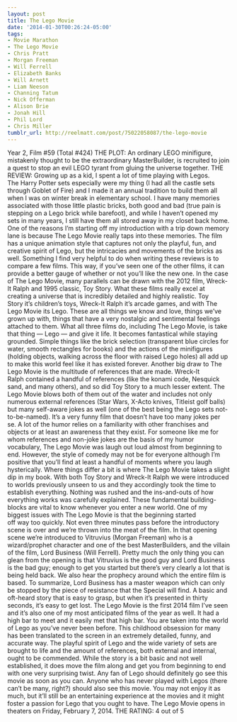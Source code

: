 ```yaml
---
layout: post
title: The Lego Movie
date: '2014-01-30T00:26:24-05:00'
tags:
- Movie Marathon
- The Lego Movie
- Chris Pratt
- Morgan Freeman
- Will Ferrell
- Elizabeth Banks
- Will Arnett
- Liam Neeson
- Channing Tatum
- Nick Offerman
- Alison Brie
- Jonah Hill
- Phil Lord
- Chris Miller
tumblr_url: http://reelmatt.com/post/75022058087/the-lego-movie
---
```



Year 2, Film #59 (Total #424)
THE PLOT: An ordinary LEGO minifigure, mistakenly thought to be the extraordinary MasterBuilder, is recruited to join a quest to stop an evil LEGO tyrant from gluing the universe together.
THE REVIEW: Growing up as a kid, I spent a lot of time playing with Legos. The Harry Potter sets especially were my thing (I had all the castle sets through Goblet of Fire) and I made it an annual tradition to build them all when I was on winter break in elementary school. I have many memories associated with those little plastic bricks, both good and bad (true pain is stepping on a Lego brick while barefoot), and while I haven’t opened my sets in many years, I still have them all stored away in my closet back home. One of the reasons I’m starting off my introduction with a trip down memory lane is because The Lego Movie really taps into these memories. The film has a unique animation style that captures not only the playful, fun, and creative spirit of Lego, but the intricacies and movements of the bricks as well.
Something I find very helpful to do when writing these reviews is to compare a few films. This way, if you’ve seen one of the other films, it can provide a better gauge of whether or not you’ll like the new one. In the case of The Lego Movie, many parallels can be drawn with the 2012 film, Wreck-It Ralph and 1995 classic, Toy Story. What these films really excel at creating a universe that is incredibly detailed and highly realistic. Toy Story it’s children’s toys, Wreck-It Ralph it’s arcade games, and with The Lego Movie its Lego. These are all things we know and love, things we’ve grown up with, things that have a very nostalgic and sentimental feelings attached to them. What all three films do, including The Lego Movie, is take that thing — Lego — and give it life. It becomes fantastical while staying grounded. Simple things like the brick selection (transparent blue circles for water, smooth rectangles for books) and the actions of the minifigures (holding objects, walking across the floor with raised Lego holes) all add up to make this world feel like it has existed forever.
Another big draw to The Lego Movie is the multitude of references that are made. Wreck-It Ralph contained a handful of references (like the konami code, Nesquick sand, and many others), and so did Toy Story to a much lesser extent. The Lego Movie blows both of them out of the water and includes not only numerous external references (Star Wars, X-Acto knives, Titleist golf balls) but many self-aware jokes as well (one of the best being the Lego sets not-to-be-named). It’s a very funny film that doesn’t have too many jokes per se. A lot of the humor relies on a familiarity with other franchises and objects or at least an awareness that they exist. For someone like me for whom references and non-joke jokes are the basis of my humor vocabulary, The Lego Movie was laugh out loud almost from beginning to end. However, the style of comedy may not be for everyone although I’m positive that you’ll find at least a handful of moments where you laugh hysterically.
Where things differ a bit is where The Lego Movie takes a slight dip in my book. With both Toy Story and Wreck-It Ralph we were introduced to worlds previously unseen to us and they accordingly took the time to establish everything. Nothing was rushed and the ins-and-outs of how everything works was carefully explained. These fundamental building-blocks are vital to know whenever you enter a new world. One of my biggest issues with The Lego Movie is that the beginning started off way too quickly. Not even three minutes pass before the introductory scene is over and we’re thrown into the meat of the film. In that opening scene we’re introduced to Vitruvius (Morgan Freeman) who is a wizard/prophet character and one of the best MasterBuilders, and the villain of the film, Lord Business (Will Ferrell). Pretty much the only thing you can glean from the opening is that Vitruvius is the good guy and Lord Business is the bad guy; enough to get you started but there’s very clearly a lot that is being held back. We also hear the prophecy around which the entire film is based. To summarize, Lord Business has a master weapon which can only be stopped by the piece of resistance that the Special will find. A basic and oft-heard story that is easy to grasp, but when it’s presented in thirty seconds, it’s easy to get lost.
The Lego Movie is the first 2014 film I’ve seen and it’s also one of my most anticipated films of the year as well. It had a high bar to meet and it easily met that high bar. You are taken into the world of Lego as you’ve never been before. This childhood obsession for many has been translated to the screen in an extremely detailed, funny, and accurate way. The playful spirit of Lego and the wide variety of sets are brought to life and the amount of references, both external and internal, ought to be commended. While the story is a bit basic and not well established, it does move the film along and get you from beginning to end with one very surprising twist. Any fan of Lego should definitely go see this movie as soon as you can. Anyone who has never played with Legos (there can’t be many, right?) should also see this movie. You may not enjoy it as much, but it’ll still be an entertaining experience at the movies and it might foster a passion for Lego that you ought to have.
The Lego Movie opens in theaters on Friday, February 7, 2014.
THE RATING: 4 out of 5

